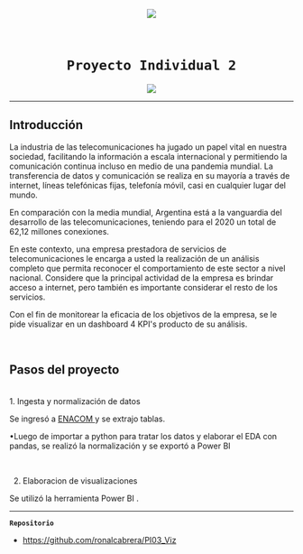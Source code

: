 <p align="center">
<img src="https://d31uz8lwfmyn8g.cloudfront.net/Assets/logo-henry-white-lg.png"   
>
</p>

​
# <h1 align="center">**`Proyecto Individual 2`**

<p align="center">
<img src="https://www.memo.com.ar/files/image/8/8725/5eff3b23e63b0_905_510!.png?s=56f65903c1a7e6f69fb57dc5c7e72a78&d=1593785161"   
>
</p>

<hr>

## **Introducción**

<p>La industria de las telecomunicaciones ha jugado un papel vital en nuestra sociedad, facilitando la información a escala internacional y permitiendo la comunicación continua incluso en medio de una pandemia mundial. La transferencia de datos y comunicación se realiza en su mayoría a través de internet, líneas telefónicas fijas, telefonía móvil, casi en cualquier lugar del mundo.</p>
<p>En comparación con la media mundial, Argentina está a la vanguardia del desarrollo de las telecomunicaciones, teniendo para el 2020 un total de 62,12 millones conexiones.</p>
<p>En este contexto, una empresa prestadora de servicios de telecomunicaciones le encarga a usted la realización de un análisis completo que permita reconocer el comportamiento de este sector a nivel nacional. Considere que la principal actividad de la empresa es brindar acceso a internet, pero también es importante considerar el resto de los servicios.</p>

<p>Con el fin de monitorear la eficacia de los objetivos de la empresa, se le pide visualizar en un dashboard 4 KPI's producto de su análisis.</p>
<br>

## **Pasos del proyecto**
<br>
1. Ingesta y normalización de datos <br>
<p> Se ingresó a <a href="https://datosabiertos.enacom.gob.ar/dashboards/20000/acceso-a-internet/"> ENACOM </a> y se extrajo tablas.</p>
<p>•Luego de importar a python para tratar los datos y elaborar el EDA con pandas, se realizó la normalización y se exportó a Power BI</p>
<br>

2. Elaboracion de visualizaciones <br>
<p>Se utilizó la herramienta Power BI .</p>


<hr>

**`Repositorio`**

+ https://github.com/ronalcabrera/PI03_Viz
